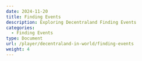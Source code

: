 ```yaml
---
date: 2024-11-20
title: Finding Events
description: Exploring Decentraland Finding Events
categories:
  - Finding Events
type: Document
url: /player/decentraland-in-world/finding-events
weight: 4
---
```



